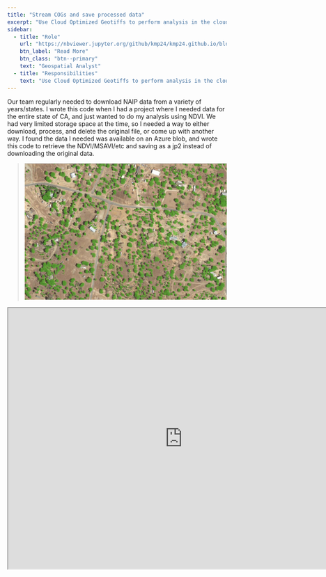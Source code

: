 ```yaml
---
title: "Stream COGs and save processed data"
excerpt: "Use Cloud Optimized Geotiffs to perform analysis in the cloud"
sidebar:
  - title: "Role"
    url: "https://nbviewer.jupyter.org/github/kmp24/kmp24.github.io/blob/master/assets/docs/DownloadNAIP.ipynb"
    btn_label: "Read More"
    btn_class: "btn--primary"
    text: "Geospatial Analyst"
  - title: "Responsibilities"
    text: "Use Cloud Optimized Geotiffs to perform analysis in the cloud"
---
```



Our team regularly needed to download NAIP data from a variety of years/states. I wrote this code when I had a project where I needed data for the entire state of CA, and just wanted to do my analysis using NDVI. We had very limited storage space at the time, so I needed a way to either download, process, and delete the original file, or come up with another way. I found the data I needed was available on an Azure blob, and wrote this code to retrieve the NDVI/MSAVI/etc and saving as a jp2 instead of downloading the original data.

> ![Image Alt Text](/assets/images/ndvi.PNG)

<iframe src="https://nbviewer.org/github/kmp24/kmp24.github.io/blob/master/docs/assets/NAIP_COGS_NDVI.ipynb" width="800" height="600"></iframe>